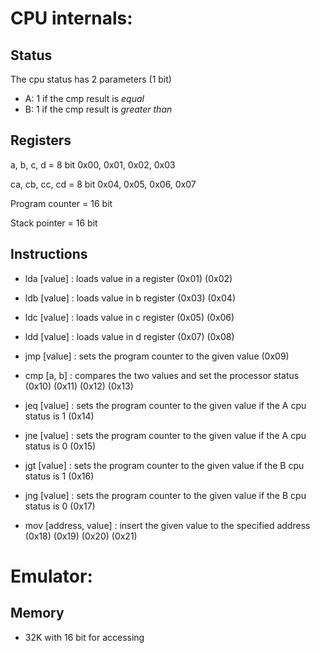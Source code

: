 # CPU internals:

## Status
The cpu status has 2 parameters (1 bit)

- A: 1 if the cmp result is _equal_
- B: 1 if the cmp result is _greater than_

## Registers
a, b, c, d = 8 bit 0x00, 0x01, 0x02, 0x03

ca, cb, cc, cd = 8 bit 0x04, 0x05, 0x06, 0x07

Program counter = 16 bit

Stack pointer = 16 bit

## Instructions
- lda [value] : loads value in a register (0x01) (0x02)

- ldb [value] : loads value in b register (0x03) (0x04)

- ldc [value] : loads value in c register (0x05) (0x06)

- ldd [value] : loads value in d register (0x07) (0x08)

- jmp [value] : sets the program counter to the given value (0x09)

- cmp [a, b] : compares the two values and set the processor status (0x10) (0x11) (0x12) (0x13)

- jeq [value] : sets the program counter to the given value if the A cpu status is 1 (0x14)
- jne [value] : sets the program counter to the given value if the A cpu status is 0 (0x15)
- jgt [value] : sets the program counter to the given value if the B cpu status is 1 (0x16)
- jng [value] : sets the program counter to the given value if the B cpu status is 0 (0x17)

- mov [address, value] : insert the given value to the specified address (0x18) (0x19) (0x20) (0x21)

# Emulator:

## Memory
- 32K with 16 bit for accessing